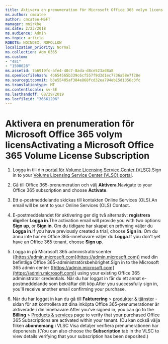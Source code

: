 ```yaml
---
title: Aktivera en prenumeration för Microsoft Office 365 volym licens
ms.author: cmcatee
author: cmcatee-MSFT
manager: mnirkhe
ms.date: 2/23/2018
ms.audience: Admin
ms.topic: article
ROBOTS: NOINDEX, NOFOLLOW
localization_priority: Normal
ms.collection: Adm_O365
ms.custom:
- "481"
- "1500028"
ms.assetid: 7a6919fc-afe4-40c7-8ada-d8ce523ad8a8
ms.openlocfilehash: 4b654565b339c6cf557f9d3d1ec7736a58e7f28e
ms.sourcegitcommit: b3e55405af384e868fcd32ea794eb15d1356c3fc
ms.translationtype: MT
ms.contentlocale: sv-SE
ms.lasthandoff: 08/29/2019
ms.locfileid: "36661206"
---
```

# <a name="activating-a-microsoft-office-365-volume-license-subscription"></a><span data-ttu-id="1a2a7-102">Aktivera en prenumeration för Microsoft Office 365 volym licens</span><span class="sxs-lookup"><span data-stu-id="1a2a7-102">Activating a Microsoft Office 365 Volume License Subscription</span></span>

1. <span data-ttu-id="1a2a7-103">Logga in till din [portal för Volume Licensing Service Center (VLSC)](http://go.microsoft.com/fwlink/p/?LinkId=329762).</span><span class="sxs-lookup"><span data-stu-id="1a2a7-103">Sign in to your [Volume Licensing Service Center (VLSC) portal](http://go.microsoft.com/fwlink/p/?LinkId=329762).</span></span>

2. <span data-ttu-id="1a2a7-104">Gå till Office 365-prenumeration och välj **Aktivera**.</span><span class="sxs-lookup"><span data-stu-id="1a2a7-104">Navigate to your Office 365 subscription and choose **Activate**.</span></span>

3. <span data-ttu-id="1a2a7-105">Ett e-postmeddelande skickas till kontakten Online Services (OLS).</span><span class="sxs-lookup"><span data-stu-id="1a2a7-105">An email will be sent to your Online Services (OLS) Contact.</span></span>

4. <span data-ttu-id="1a2a7-106">E-postmeddelandet för aktivering ger dig två alternativ: **registrera dig**eller **Logga in**.</span><span class="sxs-lookup"><span data-stu-id="1a2a7-106">The activation email will provide you with two options: **Sign up**, or **Sign in**.</span></span> <span data-ttu-id="1a2a7-107">Om du tidigare har skapat en prövning väljer du **Logga in**.</span><span class="sxs-lookup"><span data-stu-id="1a2a7-107">If you have previously created a trial, choose **Sign in**.</span></span> <span data-ttu-id="1a2a7-108">Om du ännu inte har en Office 365-innehavare väljer du **Logga**.</span><span class="sxs-lookup"><span data-stu-id="1a2a7-108">If you don't yet have an Office 365 tenant, choose **Sign up**.</span></span>

5. <span data-ttu-id="1a2a7-109">Logga in på Microsoft 365 administratörscenter ([https://admin.microsoft.com](https://admin.microsoft.com)) med din befintliga Office 365-administratörsbehörighet.</span><span class="sxs-lookup"><span data-stu-id="1a2a7-109">Sign in to the Microsoft 365 admin center ([https://admin.microsoft.com](https://admin.microsoft.com)) using your existing Office 365 administrator credentials.</span></span> <span data-ttu-id="1a2a7-110">När du har loggat in får du ett annat e-postmeddelande som bekräftar ditt köp.</span><span class="sxs-lookup"><span data-stu-id="1a2a7-110">After you successfully sign in, you'll receive another email confirming your purchase.</span></span>

6. <span data-ttu-id="1a2a7-111">När du har loggat in kan du gå till **Fakturering** \> [produkter & tjänster](https://go.microsoft.com/fwlink/p/?linkid=842054) -sidan för att kontrollera att dina inköpta Office 365-prenumerationer är aktiverade i din innehavare.</span><span class="sxs-lookup"><span data-stu-id="1a2a7-111">After you've signed in, you can go to the **Billing** \> [Products & services](https://go.microsoft.com/fwlink/p/?linkid=842054) page to verify that your purchased Office 365 Subscriptions are activated within your tenant.</span></span> <span data-ttu-id="1a2a7-112">(Du kan också välja fliken **abonnemang** i VLSC Visa detaljer verifiera prenumerationen har deponerats.)</span><span class="sxs-lookup"><span data-stu-id="1a2a7-112">(You can also choose the **Subscription** tab in the VLSC to view details verifying that your subscription has been deposited.)</span></span>
